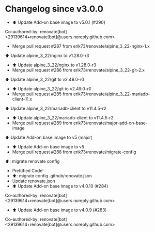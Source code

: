 # Changelog since v3.0.0
- ⬆️ Update Add-on base image to v5.0.1 (#290)

Co-authored-by: renovate[bot] <29139614+renovate[bot]@users.noreply.github.com> 
- Merge pull request #287 from erik73/renovate/alpine_3_22-nginx-1.x

⬆️ Update alpine_3_22/nginx to v1.28.0-r3 
- ⬆️ Update alpine_3_22/nginx to v1.28.0-r3 
- Merge pull request #286 from erik73/renovate/alpine_3_22-git-2.x

⬆️ Update alpine_3_22/git to v2.49.0-r0 
- ⬆️ Update alpine_3_22/git to v2.49.0-r0 
- Merge pull request #285 from erik73/renovate/alpine_3_22-mariadb-client-11.x

⬆️ Update alpine_3_22/mariadb-client to v11.4.5-r2 
- ⬆️ Update alpine_3_22/mariadb-client to v11.4.5-r2 
- Merge pull request #289 from erik73/renovate/major-add-on-base-image

⬆️ Update Add-on base image to v5 (major) 
- ⬆️ Update Add-on base image to v5 
- Merge pull request #288 from erik73/renovate/migrate-config

⬆️: migrate renovate config 
- Prettified Code! 
- ⬆️: migrate config .github/renovate.json 
- Update renovate.json 
- ⬆️ Update Add-on base image to v4.0.10 (#284)

Co-authored-by: renovate[bot] <29139614+renovate[bot]@users.noreply.github.com> 
- ⬆️ Update Add-on base image to v4.0.9 (#283)

Co-authored-by: renovate[bot] <29139614+renovate[bot]@users.noreply.github.com> 
